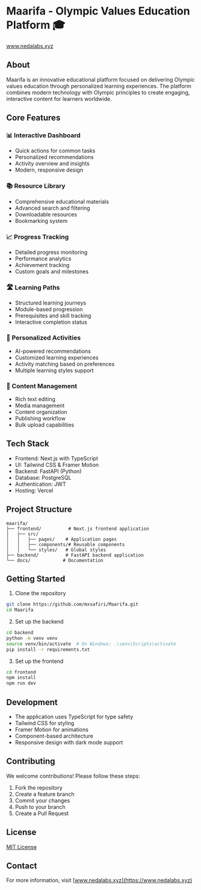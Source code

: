 # Maarifa - Olympic Values Education Platform 🎓
www.nedalabs.xyz

## About
Maarifa is an innovative educational platform focused on delivering Olympic values education through personalized learning experiences. The platform combines modern technology with Olympic principles to create engaging, interactive content for learners worldwide.

## Core Features

### 📊 Interactive Dashboard
- Quick actions for common tasks
- Personalized recommendations
- Activity overview and insights
- Modern, responsive design

### 📚 Resource Library
- Comprehensive educational materials
- Advanced search and filtering
- Downloadable resources
- Bookmarking system

### 📈 Progress Tracking
- Detailed progress monitoring
- Performance analytics
- Achievement tracking
- Custom goals and milestones

### 🛣️ Learning Paths
- Structured learning journeys
- Module-based progression
- Prerequisites and skill tracking
- Interactive completion status

### 🎯 Personalized Activities
- AI-powered recommendations
- Customized learning experiences
- Activity matching based on preferences
- Multiple learning styles support

### 📝 Content Management
- Rich text editing
- Media management
- Content organization
- Publishing workflow
- Bulk upload capabilities

## Tech Stack
- Frontend: Next.js with TypeScript
- UI: Tailwind CSS & Framer Motion
- Backend: FastAPI (Python)
- Database: PostgreSQL
- Authentication: JWT
- Hosting: Vercel

## Project Structure
```
maarifa/
├── frontend/          # Next.js frontend application
│   ├── src/
│   │   ├── pages/    # Application pages
│   │   ├── components/# Reusable components
│   │   └── styles/   # Global styles
├── backend/          # FastAPI backend application
└── docs/            # Documentation
```

## Getting Started
1. Clone the repository
```bash
git clone https://github.com/mxsafiri/Maarifa.git
cd Maarifa
```

2. Set up the backend
```bash
cd backend
python -m venv venv
source venv/bin/activate  # On Windows: .\venv\Scripts\activate
pip install -r requirements.txt
```

3. Set up the frontend
```bash
cd frontend
npm install
npm run dev
```

## Development
- The application uses TypeScript for type safety
- Tailwind CSS for styling
- Framer Motion for animations
- Component-based architecture
- Responsive design with dark mode support

## Contributing
We welcome contributions! Please follow these steps:
1. Fork the repository
2. Create a feature branch
3. Commit your changes
4. Push to your branch
5. Create a Pull Request

## License
[MIT License](LICENSE)

## Contact
For more information, visit [www.nedalabs.xyz](https://www.nedalabs.xyz)
